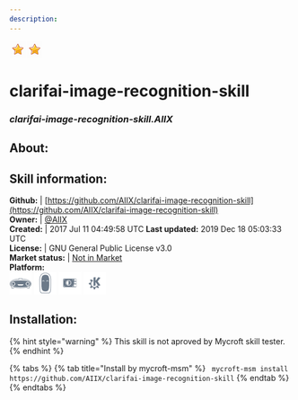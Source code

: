 ```yaml
---
description: 
---
```


![](../.gitbook/assets/star.png)![](../.gitbook/assets/star.png)  
# clarifai-image-recognition-skill  
### _clarifai-image-recognition-skill.AIIX_  
## About:  


## Skill information:  
**Github:** | [https://github.com/AIIX/clarifai-image-recognition-skill](https://github.com/AIIX/clarifai-image-recognition-skill)  
**Owner:** | [@AIIX](https://github.com/AIIX)  
**Created:** | 2017 Jul 11 04:49:58 UTC  **Last updated:** 2019 Dec 18 05:03:33 UTC  
**License:** | GNU General Public License v3.0  
**Market status:** | [Not in Market](https://market.mycroft.ai/skill/)  
**Platform:**  
 ![Mark I](../.gitbook/assets/mark-1-icon.png)  ![Mark II](../.gitbook/assets/mark-2-icon.png)  ![Picroft](../.gitbook/assets/picroft-icon.png)  ![plasmoid](../.gitbook/assets/kde.png)   
## Installation:  
{% hint style="warning" %}
This skill is not aproved by Mycroft skill tester.
{% endhint %}
    
{% tabs %}
{% tab title="Install by mycroft-msm" %}
``` mycroft-msm install https://github.com/AIIX/clarifai-image-recognition-skill```
{% endtab %}
  {% endtabs %}
  